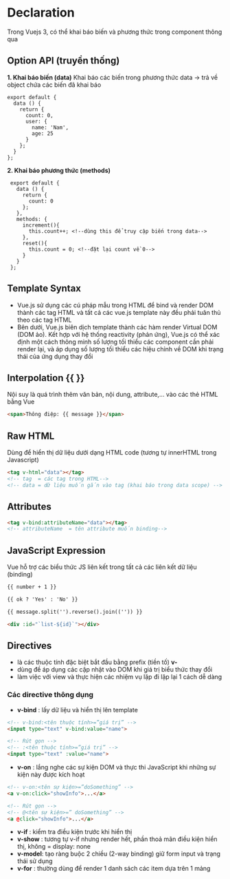 # Declaration
Trong Vuejs 3, có thể khai báo biến và phương thức trong component thông qua

## Option API (truyền thống)
**1. Khai báo biến (data)**
Khai báo các biến trong phương thức data -> trả về object chứa các biến đã khai báo
  ```vue
  export default {
    data () {
      return {
        count: 0,
        user: {
          name: 'Nam',
          age: 25
        }
      };
    }
  };
  ```

  **2. Khai báo phương thức (methods)**
 ```vue
  export default {
    data () {
      return {
        count: 0
      };
    },
    methods: {
      increment(){
        this.count++; <!--dùng this để truy cập biến trong data-->
      },
      reset(){
        this.count = 0; <!--đặt lại count về 0-->
      }
    }
  };
  ```

## Template Syntax
- Vue.js sử dụng các cú pháp mẫu trong HTML để bind và render DOM thành các tag HTML và tất cả các vue.js template này đều phải tuân thủ theo các tag HTML
- Bên dưới, Vue.js biên dịch template thành các hàm render Virtual DOM (DOM ảo). Kết hợp với hệ thống reactivity (phản ứng), Vue.js có thể xác định một cách thông minh số lượng tối thiểu các component cần phải render lại, và áp dụng số lượng tối thiểu các hiệu chỉnh về DOM khi trạng thái của ứng dụng thay đổi

## Interpolation **{{ }}**
Nội suy là quá trình thêm văn bản, nội dung, attribute,... vào các thẻ HTML bằng Vue
```html 
<span>Thông điệp: {{ message }}</span>
```

## Raw HTML
Dùng để hiển thị dữ liệu dưới dạng HTML code (tương tự innerHTML trong Javascript)
```html 
<tag v-html="data"></tag>
<!-- tag  = các tag trong HTML-->
<!-- data = dữ liệu muốn gắn vào tag (khai báo trong data scope) -->
```

## Attributes
```html 
<tag v-bind:attributeName="data"></tag>
<!-- attributeName  = tên attribute muốn binding-->
```
## JavaScript Expression
Vue hỗ trợ các biểu thức JS liên kết trong tất cả các liên kết dữ liệu (binding)
```html 
{{ number + 1 }}

{{ ok ? 'Yes' : 'No' }}

{{ message.split('').reverse().join(('')) }}

<div :id="`list-${id}`"></div>
```

## Directives
- là các thuộc tính đặc biệt bắt đầu bằng prefix (tiền tố) **v-**
- dùng đề áp dụng các cập nhật vào DOM khi giá trị biểu thức thay đổi
- làm việc với view và thực hiện các nhiệm vụ lặp đi lặp lại 1 cách dễ dàng
### Các directive thông dụng
- **v-bind** : lấy dữ liệu và hiển thị lên template
```html
<!-- v-bind:<tên thuộc tính>=”giá trị” -->
<input type="text" v-bind:value="name">

<!-- Rút gọn -->
<!-- :<tên thuộc tính>=”giá trị” -->
<input type="text" :value="name"> 
```
- **v-on**   : lắng nghe các sự kiện DOM và thực thi JavaScript khi những sự kiện này được kích hoạt
```html
<!-- v-on:<tên sự kiện>=”doSomething” -->
<a v-on:click="showInfo">...</a>

<!-- Rút gọn -->
<!-- @<tên sự kiện>=” doSomething” -->
<a @click="showInfo">...</a>
```
- **v-if**   : kiểm tra điều kiện trước khi hiển thị
- **v-show** : tương tự v-if nhưng render hết, phần thoả mãn điều kiện hiển thị, không = display: none
- **v-model**: tạo ràng buộc 2 chiều (2-way binding) giữ form input và trạng thái sử dụng
- **v-for**  : thường dùng để render 1 danh sách các item dựa trên 1 mảng